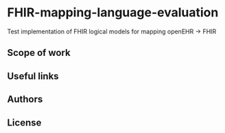 # FHIR-mapping-language-evaluation
Test implementation of FHIR logical models for mapping openEHR -> FHIR

## Scope of work

## Useful links

## Authors

## License
